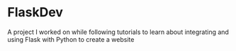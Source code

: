 # FlaskDev
A project I worked on while following tutorials to learn about integrating and using Flask with Python to create a website
